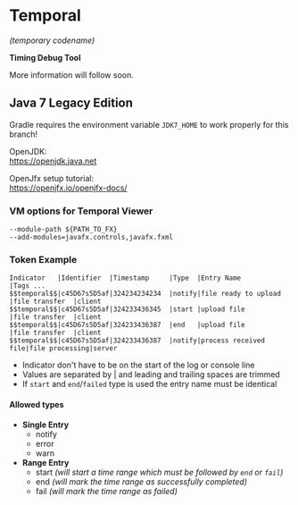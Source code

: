 # Temporal
_(temporary codename)_

**Timing Debug Tool**

More information will follow soon.

## Java 7 Legacy Edition
Gradle requires the environment variable `JDK7_HOME` to work properly for this branch!

OpenJDK:<br>
https://openjdk.java.net

OpenJfx setup tutorial:<br>
https://openjfx.io/openjfx-docs/

### VM options for Temporal Viewer
```
--module-path ${PATH_TO_FX}
--add-modules=javafx.controls,javafx.fxml
```

### Token Example
```
Indicator   |Identifier  |Timestamp     |Type  |Entry Name           |Tags ...
$$temporal$$|c45D67s5D5af|324234234234  |notify|file ready to upload |file transfer  |client
$$temporal$$|c45D67s5D5af|324233436345  |start |upload file          |file transfer  |client
$$temporal$$|c45D67s5D5af|324233436387  |end   |upload file          |file transfer  |client
$$temporal$$|c45D67s5D5af|324233436387  |notify|process received file|file processing|server
```
*  Indicator don't have to be on the start of the log or console line
*  Values are separated by | and leading and trailing spaces are trimmed
*  If `start` and `end`/`failed` type is used the entry name must be identical

#### Allowed types
* **Single Entry**
  * notify
  * error
  * warn
* **Range Entry**
  * start _(will start a time range which must be followed by `end` or `fail`)_
  * end _(will mark the time range as successfully completed)_
  * fail _(will mark the time range as failed)_